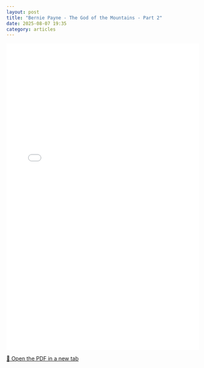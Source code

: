```yaml
---
layout: post
title: "Bernie Payne - The God of the Mountains - Part 2"
date: 2025-08-07 19:35
category: articles
---
```


<iframe 
    src="{{ '/assets/articles/Bernie-Payne-The-God-of-the-Mountains-2.pdf' | relative_url }}" 
    width="100%" 
    height="800px" 
    style="border: none;">
</iframe>

<p>
    <a href="{{ '/assets/articles/Bernie-Payne-The-God-of-the-Mountains-2.pdf' | relative_url }}" target="_blank">
        📄 Open the PDF in a new tab
    </a>
</p>
